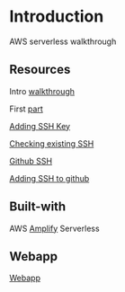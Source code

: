 # Introduction

AWS serverless walkthrough  

## Resources

Intro [walkthrough](https://github.com/aws-samples/aws-serverless-workshops/tree/master/WebApplication)

First [part](https://github.com/aws-samples/aws-serverless-workshops/tree/master/WebApplication/1_StaticWebHosting)

[Adding SSH Key](https://help.github.com/en/articles/generating-a-new-ssh-key-and-adding-it-to-the-ssh-agent)

[Checking existing SSH](https://help.github.com/en/articles/checking-for-existing-ssh-keys)

[Github SSH](https://github.com/settings/keys)

[Adding SSH to github](https://help.github.com/en/articles/adding-a-new-ssh-key-to-your-github-account)


## Built-with

AWS [Amplify](https://console.aws.amazon.com/amplify) Serverless

## Webapp

[Webapp](https://master.d1lsy9a30a9mn0.amplifyapp.com/)


